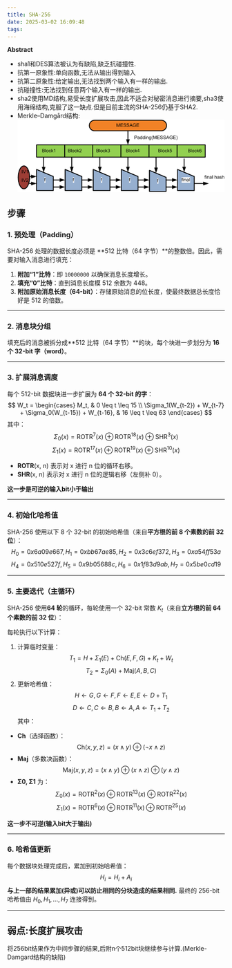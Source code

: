 ```yaml
---
title: SHA-256
date: 2025-03-02 16:09:48
tags:
---
```

**Abstract**
* sha1和DES算法被认为有缺陷,缺乏抗碰撞性.
* 抗第一原象性:单向函数,无法从输出得到输入
* 抗第二原象性:给定输出,无法找到两个输入有一样的输出.
* 抗碰撞性:无法找到任意两个输入有一样的输出.
* sha2使用MD结构,易受长度扩展攻击,因此不适合对秘密消息进行摘要,sha3使用海绵结构,克服了这一缺点.但是目前主流的SHA-256仍基于SHA2.
* Merkle–Damgård结构:
![Merkle–Damgård](/source/pics/Merkle-Damgard.png)
## 步骤
### **1. 预处理（Padding）**
SHA-256 处理的数据长度必须是 **512 比特（64 字节）**的整数倍。因此，需要对输入消息进行填充：
1. **附加“1”比特**：即 `10000000` 以确保消息长度增长。
2. **填充“0”比特**：直到消息长度模 512 余数为 448。
3. **附加原始消息长度（64-bit）**：存储原始消息的位长度，使最终数据总长度恰好是 512 的倍数。

---

### **2. 消息块分组**
填充后的消息被拆分成**512 比特（64 字节）**的块，每个块进一步划分为 **16 个 32-bit 字（word）**。

---

### **3. 扩展消息调度**
每个 512-bit 数据块进一步扩展为 **64 个 32-bit 的字**：
$$
W_t = 
\begin{cases}
M_t, & 0 \leq t \leq 15 \\
\Sigma_1(W_{t-2}) + W_{t-7} + \Sigma_0(W_{t-15}) + W_{t-16}, & 16 \leq t \leq 63
\end{cases}
$$
其中：
$$
\Sigma_0(x) = \text{ROTR}^7(x) \oplus \text{ROTR}^{18}(x) \oplus \text{SHR}^3(x)
$$
$$
\Sigma_1(x) = \text{ROTR}^{17}(x) \oplus \text{ROTR}^{19}(x) \oplus \text{SHR}^10(x)
$$
- **ROTR**(x, n) 表示对 x 进行 n 位的循环右移。
- **SHR**(x, n) 表示对 x 进行 n 位的逻辑右移（左侧补 0）。

**这一步是可逆的输入bit小于输出**

---

### **4. 初始化哈希值**
SHA-256 使用以下 8 个 32-bit 的初始哈希值（来自**平方根的前 8 个素数的前 32 位**）：
$$
H_0 = 0x6a09e667, H_1 = 0xbb67ae85, H_2 = 0x3c6ef372, H_3 = 0xa54ff53a
$$
$$
H_4 = 0x510e527f, H_5 = 0x9b05688c, H_6 = 0x1f83d9ab, H_7 = 0x5be0cd19
$$

---

### **5. 主要迭代（主循环）**
SHA-256 使用**64 轮**的循环，每轮使用一个 32-bit 常数 $K_t$（来自**立方根的前 64 个素数的前 32 位**）：

每轮执行以下计算：
1. 计算临时变量：
   $$
   T_1 = H + \Sigma_1(E) + \text{Ch}(E,F,G) + K_t + W_t
   $$
   $$
   T_2 = \Sigma_0(A) + \text{Maj}(A,B,C)
   $$
2. 更新哈希值：
   $$
   H \leftarrow G, G \leftarrow F, F \leftarrow E, E \leftarrow D + T_1
   $$
   $$
   D \leftarrow C, C \leftarrow B, B \leftarrow A, A \leftarrow T_1 + T_2
   $$
其中：
- **Ch**（选择函数）：
  $$
  \text{Ch}(x,y,z) = (x \land y) \oplus (\neg x \land z)
  $$
- **Maj**（多数决函数）：
  $$
  \text{Maj}(x,y,z) = (x \land y) \oplus (x \land z) \oplus (y \land z)
  $$
- **Σ0, Σ1** 为：
  $$
  \Sigma_0(x) = \text{ROTR}^2(x) \oplus \text{ROTR}^{13}(x) \oplus \text{ROTR}^{22}(x)
  $$
  $$
  \Sigma_1(x) = \text{ROTR}^6(x) \oplus \text{ROTR}^{11}(x) \oplus \text{ROTR}^{25}(x)
  $$

**这一步不可逆(输入bit大于输出)**

---

### **6. 哈希值更新**
每个数据块处理完成后，累加到初始哈希值：
$$
H_i = H_i + A_i
$$
**与上一部的结果累加(异或)可以防止相同的分块造成的结果相同.**
最终的 256-bit 哈希值由 $H_0, H_1, ..., H_7$ 连接得到。

---
## 弱点:长度扩展攻击
将256bit结果作为中间步骤的结果,后附n个512bit块继续参与计算.(Merkle-Damgard结构的缺陷)